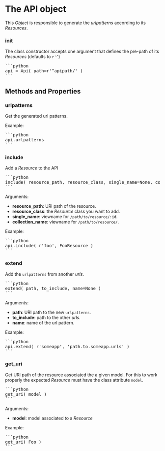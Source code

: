 # The API object

This *Object* is responsible to generate the *urlpatterns* according to its *Resources*.


### init

The class constructor accepts one argument that defines the pre-path of its *Resources* (defaults to `r'^`)

<pre>
```python
api = Api( path=r'^apipath/' )
```
</pre>


## Methods and Properties

### urlpatterns

Get the generated url patterns.

Example:

<pre>
```python
api.urlpatterns
```
</pre>


### include

Add a *Resource* to the API

<pre>
```python
include( resource_path, resource_class, single_name=None, collection_name=None )
```
</pre>

Arguments:

- **resource_path**: URI path of the resource.
- **resource_class**: the *Resource* class you want to add.
- **single_name**: viewname for `/path/to/resource/:id`.
- **collection_name**: viewname for `/path/to/resource/`.

Example:

<pre>
```python
api.include( r'foo', FooResource )
```
</pre>


### extend

Add the `urlpatterns` from another *urls*.

<pre>
```python
extend( path, to_include, name=None )
```
</pre>
	
Arguments:

- **path**: URI path to the new `urlpatterns`.
- **to_include**: path to the other *urls*.
- **name**: name of the url pattern.

Example:

<pre>
```python
api.extend( r'someapp', 'path.to.someapp.urls' )
```
</pre>


### get_uri

Get URI path of the resource associated the a given model. For this to work properly the expected *Resource* must have the class attribute `model`.

<pre>
```python
get_uri( model )
```
</pre>

Arguments:

- **model**: model associated to a *Resource*

Example:

<pre>
```python
get_uri( Foo )
```
</pre>
